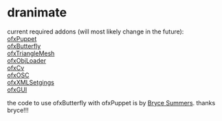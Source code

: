 # dranimate

current required addons (will most likely change in the future):<br />
<a href="https://github.com/ofZach/ofxPuppet">ofxPuppet</a><br />
<a href="https://github.com/Bryce-Summers/ofxButterfly">ofxButterfly</a><br />
<a href="https://github.com/ofZach/ofxTriangleMesh">ofxTriangleMesh</a><br />
<a href="https://github.com/satoruhiga/ofxObjLoader">ofxObjLoader</a><br />
<a href="https://github.com/kylemcdonald/ofxCv">ofxCv</a><br />
<a href="https://github.com/openframeworks/openFrameworks/tree/master/addons/ofxOsc">ofxOSC</a><br />
<a href="http://openframeworks.cc/documentation/ofxXmlSettings/ofxXmlSettings.html">ofxXMLSetgings</a><br />
<a href="http://openframeworks.cc/documentation/ofxGui/ofxGui.html">ofxGUI</a>


the code to use ofxButterfly with ofxPuppet is by <a href="https://github.com/Bryce-Summers/ofxButterfly">Bryce Summers</a>. thanks bryce!!!
